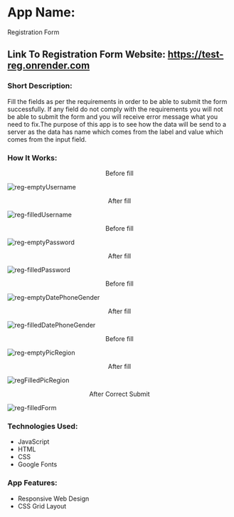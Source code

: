 # App Name:
 Registration Form


## Link To Registration Form Website: https://test-reg.onrender.com

 ### Short Description:
 Fill the fields as per the requirements in order to be able to submit the form successfully. If any field do not comply with the requirements you will not be able to submit the form and you will receive error message what you need to fix.The purpose of this app is to see how the data will be send to a server as the data has name which comes from the label and value which comes from the input field.


### How It Works:
<p align="center">
Before fill
 
 ![reg-emptyUsername](https://github.com/igachev/Registration-Form/assets/102420254/100b91a1-ca73-4917-b8e0-1d0ff61a453e)

</p>


<p align="center">
 After fill
 
 ![reg-filledUsername](https://github.com/igachev/Registration-Form/assets/102420254/76d32f8c-48d8-4413-b377-8d36ae9091dd)

</p>


<p align="center">
 Before fill
 
 ![reg-emptyPassword](https://github.com/igachev/Registration-Form/assets/102420254/a0806a52-0d69-4752-b60f-d67f9e8da1d0)

</p>


<p align="center">
 After fill
 
 ![reg-filledPassword](https://github.com/igachev/Registration-Form/assets/102420254/fcd94e4b-62a9-4a7e-a91e-231e2489a7c2)

</p>


<p align="center">
 Before fill
 
 ![reg-emptyDatePhoneGender](https://github.com/igachev/Registration-Form/assets/102420254/fdc89303-b69e-43f3-be27-b11d447b07d9)

</p>


<p align="center">
 After fill
 
 ![reg-filledDatePhoneGender](https://github.com/igachev/Registration-Form/assets/102420254/ca02b932-d926-4e4d-9a37-c8ca97866a8e)

</p>


<p align="center">
Before fill
 
 ![reg-emptyPicRegion](https://github.com/igachev/Registration-Form/assets/102420254/eebedfab-8518-4c97-b505-729ecfc8663b)


</p>


<p align="center">
 After fill
 
 ![regFilledPicRegion](https://github.com/igachev/Registration-Form/assets/102420254/f6483b2b-b64b-411e-a62e-4e04593aaafe)


</p>


<p align="center">
 After Correct Submit
 
 ![reg-filledForm](https://github.com/igachev/Registration-Form/assets/102420254/adc3aa46-162a-4153-8535-d913b7e3eb34)

</p>


 ### Technologies Used:
- JavaScript
- HTML
- CSS
- Google Fonts


### App Features:
- Responsive Web Design
- CSS Grid Layout
